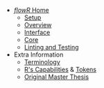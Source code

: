 * [_flowR_ Home](https://github.com/flowr-analysis/flowr/wiki)
  * [Setup](https://github.com/flowr-analysis/flowr/wiki/Setup)
  * [Overview](https://github.com/flowr-analysis/flowr/wiki/Overview)
  * [Interface](https://github.com/flowr-analysis/flowr/wiki/Interface)
  * [Core](https://github.com/flowr-analysis/flowr/wiki/Core)
  * [Linting and Testing](https://github.com/flowr-analysis/flowr/wiki/Linting-and-Testing)
* Extra Information
  * [Terminology](https://github.com/flowr-analysis/flowr/wiki/Terminology)
  * [R's Capabilities](https://github.com/flowr-analysis/flowr/wiki/Capabilities) & [Tokens](https://github.com/flowr-analysis/flowr/wiki/Tokens)
  * [Original Master Thesis](https://github.com/flowr-analysis/flowr/wiki/Thesis)
